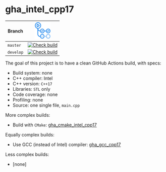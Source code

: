 # gha_intel_cpp17

Branch   |[![GitHub Actions logo](pics/GitHubActions.png)](https://github.com/richelbilderbeek/gha_intel_cpp17/actions)
---------|-------------------------------------------------------------------------------------------------------------------------------------------------------------------------------------------------------------------------------------------
`master` |[![Check build](https://github.com/richelbilderbeek/gha_intel_cpp17/actions/workflows/check_build.yml/badge.svg?branch=master)](https://github.com/richelbilderbeek/gha_intel_cpp17/actions/workflows/check_build.yml)
`develop`|[![Check build](https://github.com/richelbilderbeek/gha_intel_cpp17/actions/workflows/check_build.yml/badge.svg?branch=develop)](https://github.com/richelbilderbeek/gha_intel_cpp17/actions/workflows/check_build.yml)

The goal of this project is to have a clean GitHub Actions build, with specs:

 * Build system: none
 * C++ compiler: Intel
 * C++ version: `C++17`
 * Libraries: `STL` only
 * Code coverage: none
 * Profiling: none
 * Source: one single file, `main.cpp`

More complex builds:

 * Build with `CMake`: [gha_cmake_intel_cpp17](https://github.com/richelbilderbeek/gha_cmake_intel_cpp17)

Equally complex builds:

 * Use GCC (instead of Intel) compiler: [gha_gcc_cpp17](https://github.com/richelbilderbeek/gha_gcc_cpp17)

Less complex builds:

 * [none]
 
